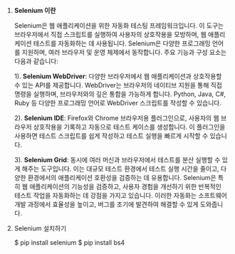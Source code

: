 1. **Selenium 이란**

	Selenium은 웹 애플리케이션을 위한 자동화 테스팅 프레임워크입니다. 이 도구는 브라우저에서 직접 스크립트를 실행하여 사용자의 상호작용을 모방하며, 웹 애플리케이션 테스트를 자동화하는 데 사용됩니다. Selenium은 다양한 프로그래밍 언어를 지원하며, 여러 브라우저 및 운영 체제에서 동작합니다. 주요 기능과 구성 요소는 다음과 같습니다:

	1). **Selenium WebDriver**: 다양한 브라우저에서 웹 애플리케이션과 상호작용할 수 있는 API를 제공합니다. WebDriver는 브라우저의 네이티브 지원을 통해 직접 명령을 실행하며, 브라우저와의 깊은 통합을 가능하게 합니다. Python, Java, C#, Ruby 등 다양한 프로그래밍 언어로 WebDriver 스크립트를 작성할 수 있습니다.
    
	2). **Selenium IDE**: Firefox와 Chrome 브라우저용 플러그인으로, 사용자의 웹 브라우저 상호작용을 기록하고 자동으로 테스트 케이스를 생성합니다. 이 플러그인을 사용하면 테스트 스크립트를 쉽게 작성하고 테스트 실행을 빠르게 시작할 수 있습니다.
    
	3). **Selenium Grid**: 동시에 여러 머신과 브라우저에서 테스트를 분산 실행할 수 있게 해주는 도구입니다. 이는 대규모 테스트 환경에서 테스트 실행 시간을 줄이고, 다양한 환경에서의 애플리케이션 호환성을 검증하는 데 유용합니다.
	Selenium은 특히 웹 애플리케이션의 기능성을 검증하고, 사용자 경험을 개선하기 위한 반복적인 테스트 작업을 자동화하는 데 강점을 가지고 있습니다. 이러한 자동화는 소프트웨어 개발 과정에서 효율성을 높이고, 버그를 조기에 발견하여 해결할 수 있게 도와줍니다.

2. Selenium 설치하기 

	$ pip install selenium 
	$ pip install bs4



